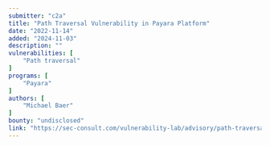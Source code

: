 ```yaml
---
submitter: "c2a"
title: "Path Traversal Vulnerability in Payara Platform"
date: "2022-11-14"
added: "2024-11-03"
description: ""
vulnerabilities: [
    "Path traversal"
]
programs: [
    "Payara"
]
authors: [
    "Michael Baer"
]
bounty: "undisclosed"
link: "https://sec-consult.com/vulnerability-lab/advisory/path-traversal-vulnerability-in-payara-platform/"
---
```




